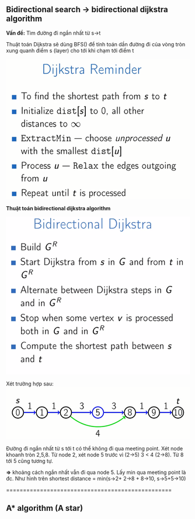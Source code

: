 ## Bidirectional search -> bidirectional dijkstra algorithm

**Vấn đề:** Tìm đường đi ngắn nhất từ s->t

Thuật toán Dijkstra sẽ dùng BFS() để tính toán dần đường đi của vòng tròn xung quanh điểm s (layer) cho tới khi chạm tới điểm t

![](images/w6-dijkstra-reminder.png)

**Thuật toán bidirectional dijkstra algorithm**

![](images/w6-bidirectional-dijkstra.png)

Xét trường hợp sau:
![](images/w6-meeting-point.png)

Đường đi ngắn nhất từ s tới t có thể không đi qua meeting point. Xét node khoanh tròn 2,5,8. Từ node 2, xét node 5 trước vì (2->5) 3 < 4 (2->8). Từ 8 tới 5 cũng tương tự.

**=>** khoảng cách ngắn nhất vẫn đi qua node 5. Lấy min qua meeting point là đc. Như hình trên 
shortest distance = min(s->2+ 2->8 + 8->10, s->5+5->10)

=================================================

## A* algorithm (A star)
